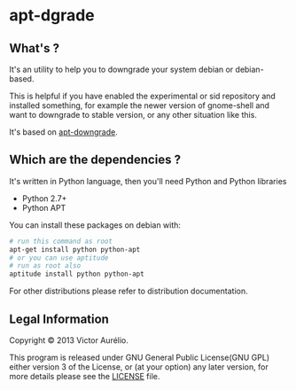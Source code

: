 apt-dgrade
==========

What's ?
--------

It's an utility to help you to downgrade your system debian or debian-based.

This is helpful if you have enabled the experimental or sid repository and
installed something, for example the newer version of gnome-shell and want 
to downgrade to stable version, or any other situation like this.

It's based on [apt-downgrade](https://code.google.com/p/apt-downgrade/).

Which are the dependencies ?
----------------------------

It's written in Python language, then you'll need Python and Python libraries

* Python 2.7+
* Python APT

You can install these packages on debian with:
```bash
# run this command as root
apt-get install python python-apt
# or you can use aptitude
# run as root also
aptitude install python python-apt
```
For other distributions please refer to distribution documentation.

Legal Information
-----------------

Copyright © 2013 Victor Aurélio.

This program is released under GNU General Public License(GNU GPL) either
version 3 of the License, or (at your option) any later version, for more 
details please see the [LICENSE](LICENSE) file.


